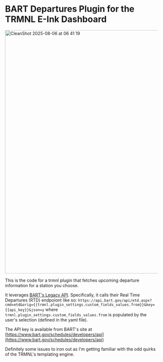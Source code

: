 # BART Departures Plugin for the TRMNL E-Ink Dashboard

<img width="800" alt="CleanShot 2025-08-06 at 06 41 19" src="https://github.com/user-attachments/assets/cd16c414-d693-4c3f-917b-72afd77d1e7d" />

This is the code for a trmnl plugin that fetches upcoming departure information for a station you choose.

It leverages [BART's Legacy API](https://api.bart.gov/docs/overview). Specifically, it calls their Real Time Departures (RTD) endpoiont like so:
```https://api.bart.gov/api/etd.aspx?cmd=etd&orig={{trmnl.plugin_settings.custom_fields_values.from}}&key={{api_key}}&json=y``` where ```trmnl.plugin_settings.custom_fields_values.from``` is populated by the user's selection (defined in the yaml file).

The API key is available from BART's site at [https://www.bart.gov/schedules/developers/api](https://www.bart.gov/schedules/developers/api)

Definitely some issues to iron out as I'm getting familiar with the odd quirks of the TRMNL's templating engine.




